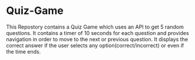 # Quiz-Game
This Repostory contains a Quiz Game which uses an API to get 5 random questions.
It contains a timer of 10 seconds for each question and provides navigation in order to move to the next or previous question. 
It displays the correct answer if the user selects any option(correct/incorrect) or even if the time ends.
